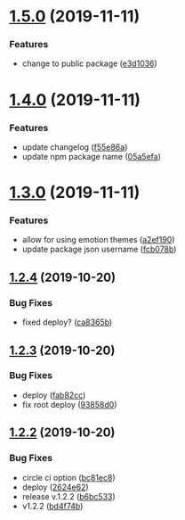 # [1.5.0](https://github.com/gillerg8/themeprovider-storybook/compare/v1.4.0...v1.5.0) (2019-11-11)


### Features

* change to public package ([e3d1036](https://github.com/gillerg8/themeprovider-storybook/commit/e3d1036069e4e4fc3983f48e1a383e48417c7dff))

# [1.4.0](https://github.com/gillerg8/themeprovider-storybook/compare/v1.3.0...v1.4.0) (2019-11-11)


### Features

* update changelog ([f55e86a](https://github.com/gillerg8/themeprovider-storybook/commit/f55e86a98e30c6c971ab23c51cdc7ffc7c09eb17))
* update npm package name ([05a5efa](https://github.com/gillerg8/themeprovider-storybook/commit/05a5efab48a97a04d6fdb760f3c6674c14958de0))

# [1.3.0](https://github.com/gillerg8/themeprovider-storybook/compare/v1.2.4...v1.3.0) (2019-11-11)


### Features

* allow for using emotion themes ([a2ef190](https://github.com/gillerg8/themeprovider-storybook/commit/a2ef190d366818de390fb715135169c4d61209a3))
* update package json username ([fcb078b](https://github.com/gillerg8/themeprovider-storybook/commit/fcb078b61e4018e13fe525bb84e116c014e45868))

## [1.2.4](https://github.com/semoal/themeprovider-storybook/compare/v1.2.3...v1.2.4) (2019-10-20)


### Bug Fixes

* fixed deploy? ([ca8365b](https://github.com/semoal/themeprovider-storybook/commit/ca8365b618ec9a5796472083a7d3f9f8779ce7fe))

## [1.2.3](https://github.com/semoal/themeprovider-storybook/compare/v1.2.2...v1.2.3) (2019-10-20)


### Bug Fixes

* deploy ([fab82cc](https://github.com/semoal/themeprovider-storybook/commit/fab82cc248702f401a736f0ae432bec7215d5f97))
* fix root deploy ([93858d0](https://github.com/semoal/themeprovider-storybook/commit/93858d0f5f746c0b0fcff89b63c517a9ddd3c191))

## [1.2.2](https://github.com/semoal/themeprovider-storybook/compare/v1.2.1...v1.2.2) (2019-10-20)


### Bug Fixes

* circle ci option ([bc81ec8](https://github.com/semoal/themeprovider-storybook/commit/bc81ec8eaaa4aa27ceba3131dd157efc403d5daa))
* deploy ([2624e62](https://github.com/semoal/themeprovider-storybook/commit/2624e625d46de820434ab33c135e7dd1c2c0cdb6))
* release v.1.2.2 ([b6bc533](https://github.com/semoal/themeprovider-storybook/commit/b6bc5332b9278874de94c4fc90572f5ae21dfcc2))
* v1.2.2 ([bd4f74b](https://github.com/semoal/themeprovider-storybook/commit/bd4f74b9f69d8203a2251fdc90c2fadf2516bb9f))
